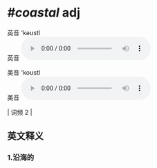 # ***\#coastal*** adj
英音 'kəʊstl  
英音
<audio src="./media/coastal1.aac" controls="controls"></audio>

美音 'koʊstl  
美音
<audio src="./media/coastal2.aac" controls="controls"></audio>



| 词频 2 |  

英文释义
---
### 1.**沿海的**  


